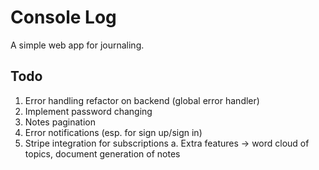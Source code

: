 # Console Log

A simple web app for journaling.

## Todo

1. Error handling refactor on backend (global error handler)
2. Implement password changing
3. Notes pagination
4. Error notifications (esp. for sign up/sign in)
5. Stripe integration for subscriptions
   a. Extra features -> word cloud of topics, document generation of notes
